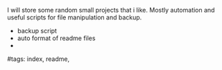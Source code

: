 I will store some random small projects that i like.
Mostly automation and useful scripts for file manipulation and backup.

- backup script
- auto format of readme files
- 

#tags: index, readme,
